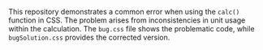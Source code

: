 This repository demonstrates a common error when using the `calc()` function in CSS.  The problem arises from inconsistencies in unit usage within the calculation.  The `bug.css` file shows the problematic code, while `bugSolution.css` provides the corrected version.